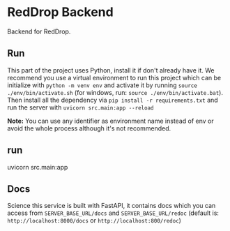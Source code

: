 # RedDrop Backend

Backend for RedDrop.

## Run

This part of the project uses Python, install it if don't already have it. We recommend you use a virtual environment to run this project which can be initialize with `python -m venv env` and activate it by running `source ./env/bin/activate.sh` (for windows, run: `source ./env/bin/activate.bat`). Then install all the dependency via `pip install -r requirements.txt` and run the server with `uvicorn src.main:app --reload`

**Note:** You can use any identifier as environment name instead of env or avoid the whole process although it's not recommended.


## run
uvicorn src.main:app
## Docs


Science this service is built with FastAPI, it contains docs which you can access from `SERVER_BASE_URL/docs` and `SERVER_BASE_URL/redoc` (default is: `http://localhost:8000/docs` or `http://localhost:800/redoc`)
